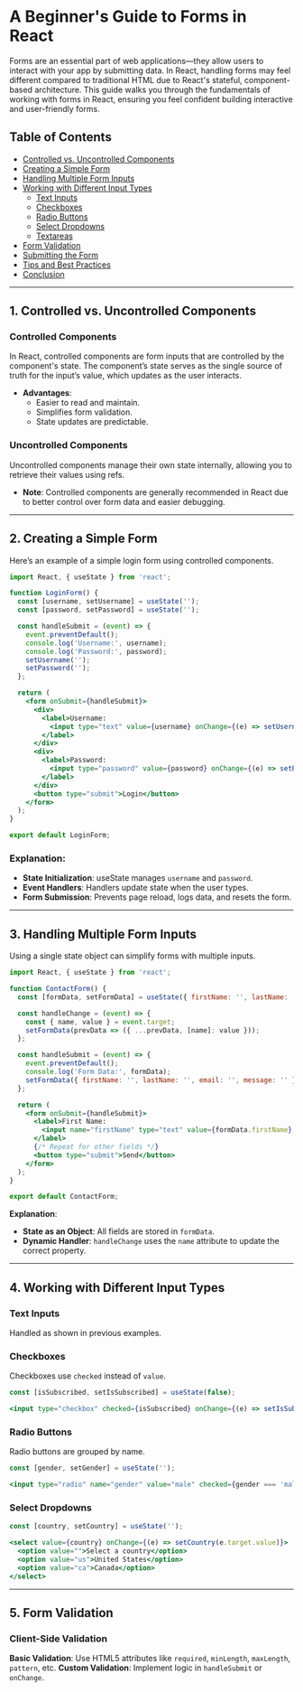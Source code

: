 # A Beginner's Guide to Forms in React

Forms are an essential part of web applications—they allow users to interact with your app by submitting data. In React, handling forms may feel different compared to traditional HTML due to React's stateful, component-based architecture. This guide walks you through the fundamentals of working with forms in React, ensuring you feel confident building interactive and user-friendly forms.

## Table of Contents

- [Controlled vs. Uncontrolled Components](#controlled-vs-uncontrolled-components)
- [Creating a Simple Form](#creating-a-simple-form)
- [Handling Multiple Form Inputs](#handling-multiple-form-inputs)
- [Working with Different Input Types](#working-with-different-input-types)
  - [Text Inputs](#text-inputs)
  - [Checkboxes](#checkboxes)
  - [Radio Buttons](#radio-buttons)
  - [Select Dropdowns](#select-dropdowns)
  - [Textareas](#textareas)
- [Form Validation](#form-validation)
- [Submitting the Form](#submitting-the-form)
- [Tips and Best Practices](#tips-and-best-practices)
- [Conclusion](#conclusion)

---


## 1. Controlled vs. Uncontrolled Components

### Controlled Components

In React, controlled components are form inputs that are controlled by the component's state. The component’s state serves as the single source of truth for the input’s value, which updates as the user interacts.

- **Advantages**:
  - Easier to read and maintain.
  - Simplifies form validation.
  - State updates are predictable.

### Uncontrolled Components

Uncontrolled components manage their own state internally, allowing you to retrieve their values using refs.

- **Note**: Controlled components are generally recommended in React due to better control over form data and easier debugging.

---


## 2. Creating a Simple Form

Here’s an example of a simple login form using controlled components.

```jsx
import React, { useState } from 'react';

function LoginForm() {
  const [username, setUsername] = useState('');
  const [password, setPassword] = useState('');

  const handleSubmit = (event) => {
    event.preventDefault();
    console.log('Username:', username);
    console.log('Password:', password);
    setUsername('');
    setPassword('');
  };

  return (
    <form onSubmit={handleSubmit}>
      <div>
        <label>Username:
          <input type="text" value={username} onChange={(e) => setUsername(e.target.value)} required />
        </label>
      </div>
      <div>
        <label>Password:
          <input type="password" value={password} onChange={(e) => setPassword(e.target.value)} required />
        </label>
      </div>
      <button type="submit">Login</button>
    </form>
  );
}

export default LoginForm;

```

### Explanation:
- **State Initialization**: useState manages `username` and `password`.
- **Event Handlers**: Handlers update state when the user types.
- **Form Submission**: Prevents page reload, logs data, and resets the form.

---


## 3. Handling Multiple Form Inputs

Using a single state object can simplify forms with multiple inputs.


```jsx
import React, { useState } from 'react';

function ContactForm() {
  const [formData, setFormData] = useState({ firstName: '', lastName: '', email: '', message: '' });

  const handleChange = (event) => {
    const { name, value } = event.target;
    setFormData(prevData => ({ ...prevData, [name]: value }));
  };

  const handleSubmit = (event) => {
    event.preventDefault();
    console.log('Form Data:', formData);
    setFormData({ firstName: '', lastName: '', email: '', message: '' });
  };

  return (
    <form onSubmit={handleSubmit}>
      <label>First Name:
        <input name="firstName" type="text" value={formData.firstName} onChange={handleChange} required />
      </label>
      {/* Repeat for other fields */}
      <button type="submit">Send</button>
    </form>
  );
}

export default ContactForm;
```

**Explanation**:
- **State as an Object**: All fields are stored in `formData`.
- **Dynamic Handler**: `handleChange` uses the `name` attribute to update the correct property.

---


## 4. Working with Different Input Types

### Text Inputs
Handled as shown in previous examples.

### Checkboxes
Checkboxes use `checked` instead of `value`.

```jsx
const [isSubscribed, setIsSubscribed] = useState(false);

<input type="checkbox" checked={isSubscribed} onChange={(e) => setIsSubscribed(e.target.checked)} />
```

### Radio Buttons
Radio buttons are grouped by name.

```jsx
const [gender, setGender] = useState('');

<input type="radio" name="gender" value="male" checked={gender === 'male'} onChange={(e) => setGender(e.target.value)} />
```

### Select Dropdowns

```jsx
const [country, setCountry] = useState('');

<select value={country} onChange={(e) => setCountry(e.target.value)}>
  <option value="">Select a country</option>
  <option value="us">United States</option>
  <option value="ca">Canada</option>
</select>
```

---


## 5. Form Validation

### Client-Side Validation
**Basic Validation**: Use HTML5 attributes like `required`, `minLength`, `maxLength`, `pattern`, etc.
**Custom Validation**: Implement logic in `handleSubmit` or `onChange`.




